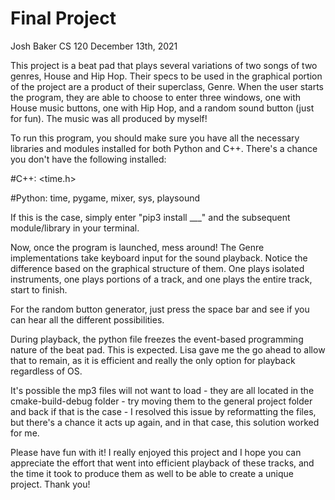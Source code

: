 # Final Project
Josh Baker
CS 120
December 13th, 2021

This project is a beat pad that plays several variations of two songs of two genres, House and Hip Hop. Their specs 
to be used in the graphical portion of the project are a product of their superclass, Genre. When the user starts 
the program, they are able to choose to enter three windows, one with House music buttons, one with Hip Hop, and 
a random sound button (just for fun). The music was all produced by myself!

To run this program, you should make sure you have all the necessary libraries and modules installed for both
Python and C++. There's a chance you don't have the following installed:

#C++:
<time.h>
<string>
<filesystem>

#Python:
time, pygame, mixer, sys, playsound



If this is the case, simply enter "pip3 install ___" and the subsequent module/library in your terminal.

Now, once the program is launched, mess around! The Genre implementations take keyboard input for the sound playback.
Notice the difference based on the graphical structure of them. One plays isolated instruments, one plays portions
of a track, and one plays the entire track, start to finish.

For the random button generator, just press the space bar and see if you can hear all the different possibilities.

During playback, the python file freezes the event-based programming nature of the beat pad. This is expected. Lisa
gave me the go ahead to allow that to remain, as it is efficient and really the only option for playback regardless of OS.

It's possible the mp3 files will not want to load - they are all located in the cmake-build-debug folder - try moving them to the 
general project folder and back if that is the case - I resolved this issue by reformatting the files, but there's a chance
it acts up again, and in that case, this solution worked for me.

Please have fun with it! I really enjoyed this project and I hope you can appreciate the effort that went into efficient
playback of these tracks, and the time it took to produce them as well to be able to create a unique project. 
Thank you!


